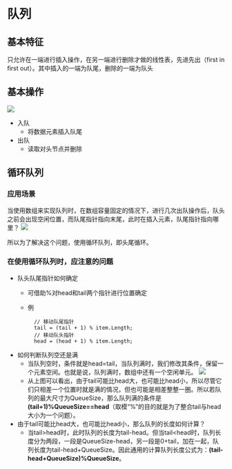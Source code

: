 # 队列

## 基本特征
只允许在一端进行插入操作，在另一端进行删除才做的线性表，先进先出（first in first out）。其中插入的一端为队尾，删除的一端为队头

## 基本操作
![](https://i.imgur.com/415DfFN.png)

* 入队 
	* 将数据元素插入队尾
* 出队
	* 读取对头节点并删除

## 循环队列
### 应用场景
当使用数组来实现队列时，在数组容量固定的情况下，进行几次出队操作后，队头之前会出现空闲位置，而队尾指针指向末尾，此时在插入元素，队尾指针指向哪里？
![](https://i.imgur.com/RllCmZQ.png)

所以为了解决这个问题，使用循环队列，即头尾循环。

### 在使用循环队列时，应注意的问题
* 队头队尾指针如何确定
	* 可借助%对head和tail两个指针进行位置确定
	* 例
	
			// 移动队尾指针
			tail = (tail + 1) % item.Length;
			// 移动队头指针
			head = (head + 1) % item.Length; 
* 如何判断队列空还是满
	* 当队列空时，条件就是head=tail，当队列满时，我们修改其条件，保留一个元素空间。也就是说，队列满时，数组中还有一个空闲单元。
 ![](https://i.imgur.com/nFMfFwY.png)
	* 从上图可以看出，由于tail可能比head大，也可能比head小，所以尽管它们只相差一个位置时就是满的情况，但也可能是相差整整一圈。所以若队列的最大尺寸为QueueSize，那么队列满的条件是 **(tail+1)%QueueSize==head**（取模“%”的目的就是为了整合tail与head大小为一个问题）。
* 由于tail可能比head大，也可能比head小，那么队列的长度如何计算？
	* 当tail>head时，此时队列的长度为tail-head。但当tail<head时，队列长度分为两段，一段是QueueSize-head，另一段是0+tail，加在一起，队列长度为tail-head+QueueSize。因此通用的计算队列长度公式为：**(tail-head+QueueSize)%QueueSize**。

